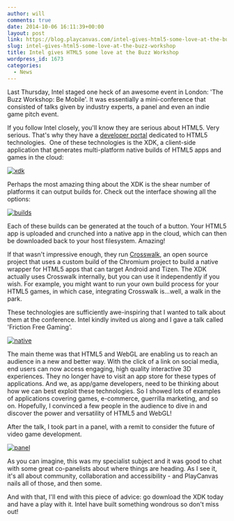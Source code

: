 ```yaml
---
author: will
comments: true
date: 2014-10-06 16:11:39+00:00
layout: post
link: https://blog.playcanvas.com/intel-gives-html5-some-love-at-the-buzz-workshop/
slug: intel-gives-html5-some-love-at-the-buzz-workshop
title: Intel gives HTML5 some love at the Buzz Workshop
wordpress_id: 1673
categories:
  - News
---
```


Last Thursday, Intel staged one heck of an awesome event in London: 'The Buzz Workshop: Be Mobile'. It was essentially a mini-conference that consisted of talks given by industry experts, a panel and even an indie game pitch event.

If you follow Intel closely, you'll know they are serious about HTML5. Very serious. That's why they have a [developer portal](https://software.intel.com/en-us/html5/home) dedicated to HTML5 technologies.  One of these technologies is the XDK, a client-side application that generates multi-platform native builds of HTML5 apps and games in the cloud:

[![xdk](https://blog.playcanvas.com/wp-content/uploads/2014/10/xdk.png)](http://blog.playcanvas.com/wp-content/uploads/2014/10/xdk.png)

Perhaps the most amazing thing about the XDK is the shear number of platforms it can output builds for. Check out the interface showing all the options:

[![builds](https://blog.playcanvas.com/wp-content/uploads/2014/10/builds.png)](http://blog.playcanvas.com/wp-content/uploads/2014/10/builds.png)

Each of these builds can be generated at the touch of a button. Your HTML5 app is uploaded and crunched into a native app in the cloud, which can then be downloaded back to your host filesystem. Amazing!

If that wasn't impressive enough, they run [Crosswalk](https://crosswalk-project.org/), an open source project that uses a custom build of the Chromium project to build a native wrapper for HTML5 apps that can target Android and Tizen. The XDK actually uses Crosswalk internally, but you can use it independently if you wish. For example, you might want to run your own build process for your HTML5 games, in which case, integrating Crosswalk is...well, a walk in the park.

These technologies are sufficiently awe-inspiring that I wanted to talk about them at the conference. Intel kindly invited us along and I gave a talk called 'Friction Free Gaming'.

[![native](https://blog.playcanvas.com/wp-content/uploads/2014/10/native.png)](http://blog.playcanvas.com/wp-content/uploads/2014/10/native.png)

The main theme was that HTML5 and WebGL are enabling us to reach an audience in a new and better way. With the click of a link on social media, end users can now access engaging, high quality interactive 3D experiences. They no longer have to visit an app store for these types of applications. And we, as app/game developers, need to be thinking about how we can best exploit these technologies. So I showed lots of examples of applications covering games, e-commerce, guerrilla marketing, and so on. Hopefully, I convinced a few people in the audience to dive in and discover the power and versatility of HTML5 and WebGL!

After the talk, I took part in a panel, with a remit to consider the future of video game development.

[![panel](https://blog.playcanvas.com/wp-content/uploads/2014/10/panel.png)](http://blog.playcanvas.com/wp-content/uploads/2014/10/panel.png)

As you can imagine, this was my specialist subject and it was good to chat with some great co-panelists about where things are heading. As I see it, it's all about community, collaboration and accessibility - and PlayCanvas nails all of those, and then some.

And with that, I'll end with this piece of advice: go download the XDK today and have a play with it. Intel have built something wondrous so don't miss out!
